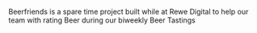 Beerfriends is a spare time project built while at Rewe Digital to help our team with rating Beer during our biweekly Beer Tastings

